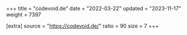 +++
title = "codevoid.de"
date = "2022-03-22"
updated = "2023-11-17"
weight = 7397

[extra]
source = "https://codevoid.de/"
ratio = 90
size = 7
+++
